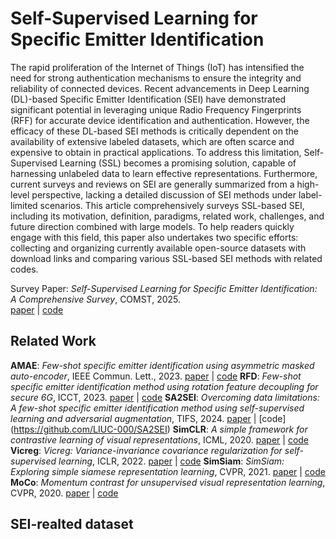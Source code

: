 # Self-Supervised Learning for Specific Emitter Identification
The rapid proliferation of the Internet of Things (IoT) has intensified the need for strong authentication mechanisms to ensure the integrity and reliability of connected devices. Recent advancements in Deep Learning (DL)-based Specific Emitter Identification (SEI) have demonstrated significant potential in leveraging unique Radio Frequency Fingerprints (RFF) for accurate device identification and authentication. However, the efficacy of these DL-based SEI methods is critically dependent on the availability of extensive labeled datasets, which are often scarce and expensive to obtain in practical applications. To address this limitation, Self-Supervised Learning (SSL) becomes a promising solution, capable of harnessing unlabeled data to learn effective representations. Furthermore, current surveys and reviews on SEI are generally summarized from a high-level perspective, lacking a detailed discussion of SEI methods under label-limited scenarios. This article comprehensively surveys SSL-based SEI, including its motivation, definition, paradigms, related work, challenges, and future direction combined with large models. To help readers quickly engage with this field, this paper also undertakes two specific efforts: collecting and organizing currently available open-source datasets with download links and comparing various SSL-based SEI methods with related codes.

Survey Paper: *Self-Supervised Learning for Specific Emitter Identification: A Comprehensive Survey*, COMST, 2025.  
  [paper](https://ieeexplore.ieee.org/document/11078425) | [code](https://github.com/LIUC-000/SSL-SEI_Survey)
  
## Related Work
**AMAE**: *Few-shot specific emitter identification using asymmetric masked auto-encoder*, IEEE Commun. Lett., 2023. [paper](https://ieeexplore.ieee.org/document/10243409) | [code](https://github.com/YZS666/An-Efficient-RFF-Extraction-Method)
**RFD**: *Few-shot specific emitter identification method using rotation feature decoupling for secure 6G*, ICCT, 2023. [paper](https://ieeexplore.ieee.org/document/10419686) | [code](https://github.com/IcedWatermelonJuice/FS-SEI/tree/main/Rotation-Feature-Decoupling)
**SA2SEI**: *Overcoming data limitations: A few-shot specific emitter identification method using self-supervised learning and adversarial augmentation*, TIFS, 2024. [paper](https://ieeexplore.ieee.org/document/10285131) | [code] (https://github.com/LIUC-000/SA2SEI)
**SimCLR**: *A simple framework for contrastive learning of visual representations*, ICML, 2020. [paper](https://arxiv.org/abs/2002.05709) | [code](https://github.com/sthalles/SimCLR)
**Vicreg**: *Vicreg: Variance-invariance covariance regularization for self-supervised learning*, ICLR, 2022. [paper](https://arxiv.org/abs/2105.04906) | [code](https://github.com/AnnaManasyan/VICReg)
**SimSiam**: *SimSiam: Exploring simple siamese representation learning*, CVPR, 2021. [paper](https://arxiv.org/abs/2011.10566) | [code](https://github.com/facebookresearch/simsiam)
**MoCo**: *Momentum contrast for unsupervised visual representation learning*, CVPR, 2020. [paper](https://ieeexplore.ieee.org/document/9157636) | [code](https://github.com/facebookresearch/moco)

## SEI-realted dataset
